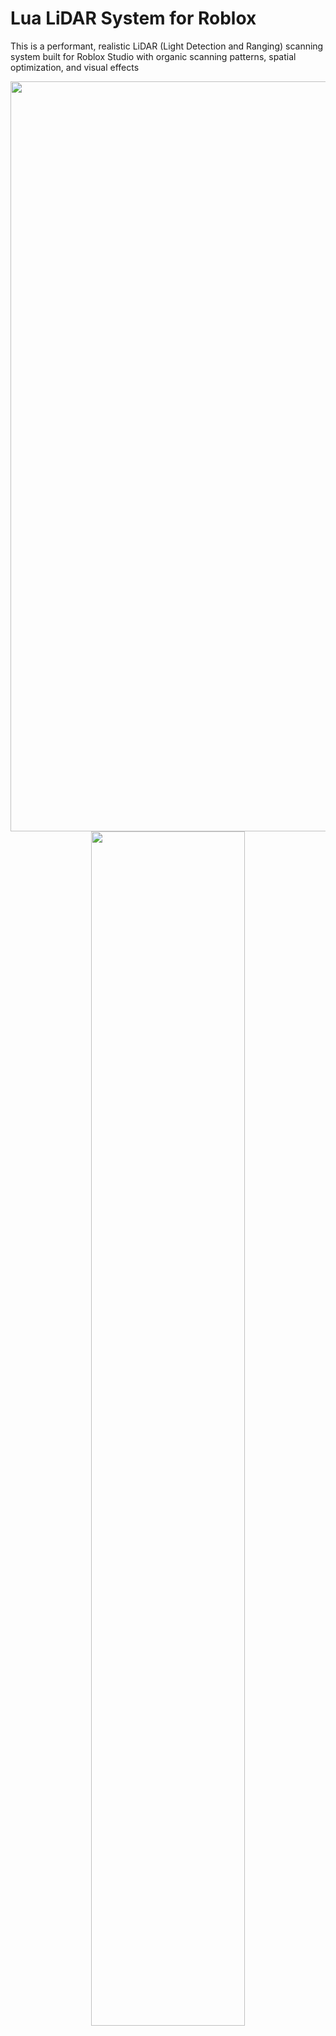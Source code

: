 # Lua LiDAR System for Roblox

This is a performant, realistic LiDAR (Light Detection and Ranging) scanning system built for Roblox Studio with organic scanning patterns, spatial optimization, and visual effects

<div align="center">
  <img src="https://media1.giphy.com/media/v1.Y2lkPTc5MGI3NjExaWE4eXJldzNkb3FmNHBjNmIwZzVkY200a2psajQwd2F4cmE3aHM1aiZlcD12MV9pbnRlcm5hbF9naWZfYnlfaWQmY3Q9Zw/QBLhbx3XmkOvxvt3FN/giphy.gif" alt="3D A* Pathfinding Demo" width="1200" />
  <img src="https://github.com/user-attachments/assets/6b157e49-7931-4a29-85d5-1f40a5b8a9db" width="70%" />
  <img src="https://github.com/user-attachments/assets/f0e8e167-0ec2-4ce8-8eb4-ea4c356bc2df" width="70%" />
</div>



## Features

### **Realistic Scanning**
- **Organic scan patterns** with multi-layered noise simulation
- **Variable range detection**
- **Cone-based scanning** with configurable angle spread
- **Distance-based particle intensity**

### **Performance Optimized**  
- **Spatial hashing** for efficient collision detection
- **Frame-rate independent** scanning
- **Automatic cleanup** of old particles
- **Memory efficient** particle management

### **Visual Excellence**
- **Procedural color variation** for realistic particle diversity  
- **Glowing particles** with customizable brightness
- **Smooth fade animations** for particle lifecycle

## Information

### Installation

1. **Download** the LiDAR module
2. **Place** it in `ReplicatedStorage.Modules`
3. **Create** a `SphereHandleAdornment` in the module script
4. **Add** a `LidarParticles` folder to workspace (auto-created if missing)

### Basic Usage

```lua
local ReplicatedStorage = game:GetService("ReplicatedStorage")
local LIDARModule = require(ReplicatedStorage.Modules.LIDAR)

-- Start continuous scanning
LIDARModule.StartContinuousScan()

-- Stop scanning
LIDARModule.StopScan()

-- Clear all particles
LIDARModule.ClearAllParticles()
```

### Tool Integration

```lua
local ReplicatedStorage = game:GetService("ReplicatedStorage")
local LIDARModule = require(ReplicatedStorage.Modules.LIDAR)
local tool = script.Parent

tool.Activated:Connect(function()
	LIDARModule.StartContinuousScan()
end)

tool.Deactivated:Connect(function()
	LIDARModule.StopScan()
end)
```

## ⚙️ Configuration

Customize the system by modifying these constants:

```lua
-- Scanning Parameters
local LIDAR_RANGE = 500        -- Maximum scan distance
local MIN_RANGE = 5            -- Minimum scan distance  
local SCAN_CONE_ANGLE = 25     -- Cone spread in degrees
local RAYS_PER_FRAME = 4       -- Performance vs density

-- Particle Settings
local PARTICLE_LIFETIME = 45   -- Seconds before fade
local PARTICLE_FADE_TIME = 8   -- Fade animation duration
local PARTICLE_SIZE = 0.05     -- Visual particle size
local PARTICLE_BRIGHTNESS = 0.1 -- Glow intensity

-- Performance
local SCAN_INTERVAL = 0.03     -- Time between scan cycles
local HASH_CELL_SIZE = 2       -- Spatial optimization cell size
```

## Color Customization

The systems color scheme can be configured by changing the color3 values in this tables:

```lua
local possiblePartColors = {
    Color3.new(0.8, 1, 0.7),    -- Soft green
    Color3.new(0.9, 0.6, 1),    -- Light purple  
    Color3.new(1, 0.4, 0.4),    -- Coral red
    Color3.new(0.9, 1, 0.5),    -- Lime yellow
    Color3.new(0.6, 1, 0.6),    -- Mint green
    Color3.new(0.6, 0.6, 1),    -- Sky blue
    Color3.new(1, 0.6, 1),      -- Pink
    Color3.new(1, 0.9, 0.5),    -- Warm yellow
    Color3.new(1, 0.7, 0.6),    -- Peach
}
```

Each object gets a consistent color with slight variation.

## 🔧 API Reference

### Core Methods

| Method | Description |
|--------|-------------|
| `StartContinuousScan()` | Begin real-time LiDAR scanning |
| `StopScan()` | Stop the current scan operation |
| `ClearAllParticles()` | Remove all LiDAR particles from workspace |

### Internal Functions

| Function | Purpose |
|----------|---------|
| `CreateParticle(raycastResult, distance)` | Generate a new LiDAR point |
| `ChooseParticleColor(object)` | Assign colors with variation |
| `IsParticleNearby(position)` | Spatial collision detection |
| `GetOrganicScanDirection(baseDirection, spread)` | Generate natural scan patterns |
| `CleanupParticles()` | Memory management for old particles |

## Technical Details

### Spatial Hashing
The system uses a 3D spatial hash grid for O(1) collision detection, preventing particle overlap while maintaining performance at scale.

### Organic Scanning Pattern
Multi-layered noise functions create realistic, non-uniform scanning behavior:
```lua
local noiseX = math.sin(time * 0.7) * 0.3 + math.sin(time * 1.3) * 0.2 + math.sin(time * 2.1) * 0.1
local noiseY = math.sin(time * 0.9) * 0.3 + math.sin(time * 1.7) * 0.2 + math.sin(time * 2.3) * 0.1
```

## Usage Examples

### Security Scanner
```lua
-- Continuous area monitoring
LIDARModule.StartContinuousScan()
-- Particles persist for 45 seconds, perfect for surveillance
```

### Archaeological Survey  
```lua  
-- Quick environment mapping
LIDARModule.StartContinuousScan()
task.wait(5) -- Scan for 5 seconds
LIDARModule.StopScan()
-- Particles remain visible for analysis
```

### Interactive Exploration
```lua
-- Player-controlled scanning tool
-- See tool integration example above
```
